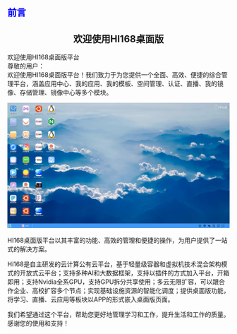 ## <font color='blue'>前言</font>

<h2 style="text-align: center;">欢迎使用HI168桌面版</h2>

欢迎使用HI168桌面版平台  
尊敬的用户：  
欢迎使用HI168桌面版平台！我们致力于为您提供一个全面、高效、便捷的综合管理平台，涵盖应用中心、我的应用、我的模板、空间管理、认证、直播、我的镜像、存储管理、镜像中心等多个模块。

![img.png](./manual/home.png)

HI168桌面版平台以其丰富的功能、高效的管理和便捷的操作，为用户提供了一站式的解决方案。

Hi168是自主研发的云计算公有云平台，基于轻量级容器和虚拟机技术混合架构模式的开放式云平台；支持多种AI和大数据框架，支持以插件的方式加入平台，开箱即用；支持Nvidia全系GPU，支持GPU拆分共享使用；多云无限扩容，可以跟合作企业、高校扩容多个节点；实现基础设施资源的智能化调度；提供桌面版功能，将学习、直播、云应用等板块以APP的形式嵌入桌面版页面。

我们希望通过这个平台，帮助您更好地管理学习和工作，提升生活和工作的质量。感谢您的使用和支持！
